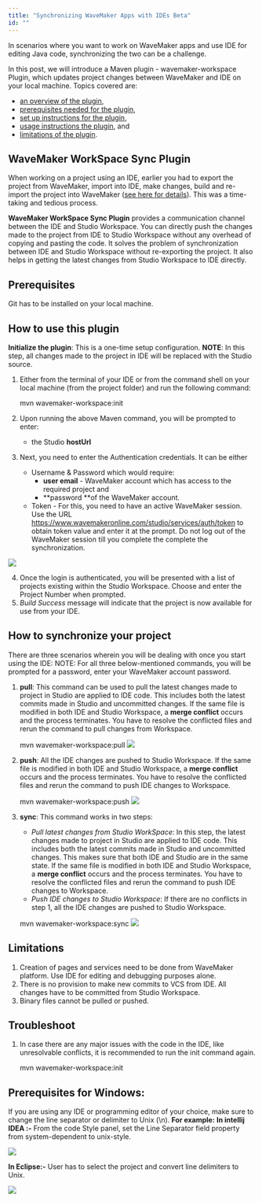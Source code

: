 ```yaml
---
title: "Synchronizing WaveMaker Apps with IDEs Beta"
id: ""
---
```


In scenarios where you want to work on WaveMaker apps and use IDE for editing Java code, synchronizing the two can be a challenge.

In this post, we will introduce a Maven plugin - wavemaker-workspace Plugin, which updates project changes between WaveMaker and IDE on your local machine. Topics covered are:

- [an overview of the plugin](#overview),
- [prerequisites needed for the plugin](#prereq),
- [set up instructions for the plugin](#setup),
- [usage instructions the plugin](#usage), and
- [limitations of the plugin](#limits).

## WaveMaker WorkSpace Sync Plugin

When working on a project using an IDE, earlier you had to export the project from WaveMaker, import into IDE, make changes, build and re-import the project into WaveMaker ([see here for details](/learn/app-development/dev-integration/extending-application-using-ides/)). This was a time-taking and tedious process.

**WaveMaker WorkSpace Sync Plugin** provides a communication channel between the IDE and Studio Workspace. You can directly push the changes made to the project from IDE to Studio Workspace without any overhead of copying and pasting the code. It solves the problem of synchronization between IDE and Studio Workspace without re-exporting the project. It also helps in getting the latest changes from Studio Workspace to IDE directly.

## Prerequisites

Git has to be installed on your local machine.

## How to use this plugin

**Initialize the plugin**: This is a one-time setup configuration. **NOTE**: In this step, all changes made to the project in IDE will be replaced with the Studio source.

1. Either from the terminal of your IDE or from the command shell on your local machine (from the project folder) and run the following command:
    
    mvn wavemaker-workspace:init
    
2. Upon running the above Maven command, you will be prompted to enter:
    - the Studio **hostUrl**
3. Next, you need to enter the Authentication credentials. It can be either
    - Username & Password which would require:
        - **user email** - WaveMaker account which has access to the required project and
        - **password **of the WaveMaker account.
    - Token - For this, you need to have an active WaveMaker session. Use the URL <https://www.wavemakeronline.com/studio/services/auth/token> to obtain 
    token value and enter it at the prompt. Do not log out of the WaveMaker session till you complete the complete the synchronization.

**[![](/learn/assets/InitFlow.jpg)](/learn/assets/InitFlow.jpg)**

4. Once the login is authenticated, you will be presented with a list of projects existing within the Studio Workspace. Choose and enter the Project Number when prompted.
5. _Build Success_ message will indicate that the project is now available for use from your IDE.

## How to synchronize your project

There are three scenarios wherein you will be dealing with once you start using the IDE: NOTE: For all three below-mentioned commands, you will be prompted for a password, enter your WaveMaker account password.

1. **pull**: This command can be used to pull the latest changes made to project in Studio are applied to IDE code. This
 includes both the latest commits made in Studio and uncommitted changes. If the same file is modified in both IDE and Studio Workspace, a **merge conflict** occurs and the process terminates. You have to resolve the conflicted files and rerun the command to pull changes from Workspace.
    
    mvn wavemaker-workspace:pull
**[![](/learn/assets/PullChangesFlow.jpg)](/learn/assets/PullChangesFlow.jpg)**
    
2. **push**: All the IDE changes are pushed to Studio Workspace. If the same file is modified in both IDE and Studio 
Workspace, a **merge conflict** occurs and the process terminates. You have to resolve the conflicted files and rerun the command to push IDE changes to Workspace.
    
    mvn wavemaker-workspace:push
**[![](/learn/assets/PushChangesFlow.jpg)](/learn/assets/PushChangesFlow.jpg)**    

3. **sync**:
    This command works in two steps:
    - _Pull latest changes from Studio WorkSpace_: In this step, the latest changes made to project in Studio are applied to IDE code. This includes both the latest commits made in Studio and uncommitted changes. This makes sure that both IDE and Studio are in the same state. If the same file is modified in both IDE and Studio Workspace, a **merge conflict** occurs and the process terminates. You have to resolve the conflicted files and rerun the command to push IDE changes to Workspace.
    - _Push IDE changes to Studio Workspace_: If there are no conflicts in step 1, all the IDE changes are pushed to Studio Workspace.
    
     mvn wavemaker-workspace:sync
    **[![](/learn/assets/SyncChangesFlow.jpg)](/learn/assets/SyncChangesFlow.jpg)**


## Limitations

1. Creation of pages and services need to be done from WaveMaker platform. Use IDE for editing and debugging purposes alone.
2. There is no provision to make new commits to VCS from IDE. All changes have to be committed from Studio Workspace.
3. Binary files cannot be pulled or pushed.

## Troubleshoot

1. In case there are any major issues with the code in the IDE, like unresolvable conflicts, it is recommended to run the init command again.
    
    mvn wavemaker-workspace:init
    

## **Prerequisites for Windows:**

If you are using any IDE or programming editor of your choice, make sure to change the line separator or delimiter to Unix (\\n). **For example:** **In intellij IDEA :-** From the code Style panel, set the Line Separator field property from system-dependent to unix-style.

**[![](/learn/assets/IntelliJLineSeparator.png)](/learn/assets/IntelliJLineSeparator.png)**

**In Eclipse:-** User has to select the project and convert line delimiters to Unix.

[![](/learn/assets/EclipseIDELineSeparator.png)](/learn/assets/EclipseIDELineSeparator.png)
